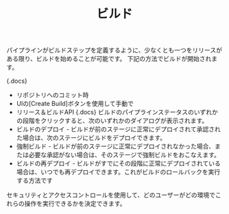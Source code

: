 ﻿---
title: ビルド
keywords: buildmaster
sequence: 20
show-related-content: false
---

パイプラインがビルドステップを定義するように、少なくとも一つをリリースがある限り、ビルドを始めることが可能です。
下記の方法でビルドが開始されます。

{.docs}
- リポジトリへのコミット時  
- UIの[Create Build]ボタンを使用して手動で  
- リリース＆ビルドAPI
{.docs}
ビルドのパイプラインステータスのいずれかの段階をクリックすると、次のいずれかのダイアログが表示されます。  
- ビルドのデプロイ - ビルドが前のステージに正常にデプロイされて承認された場合は、次のステージにビルドをデプロイできます。  
- 強制ビルド - ビルドが前のステージに正常にデプロイされなかった場合、または必要な承認がない場合は、そのステージで強制ビルドをおこなえます。  
- ビルドの再デプロイ - ビルドがすでにその段階に正常にデプロイされている場合は、いつでも再デプロイできます。これがビルドのロールバックを実行する方法です  

セキュリティとアクセスコントロールを使用して、どのユーザーがどの環境でこれらの操作を実行できるかを決定できます。
